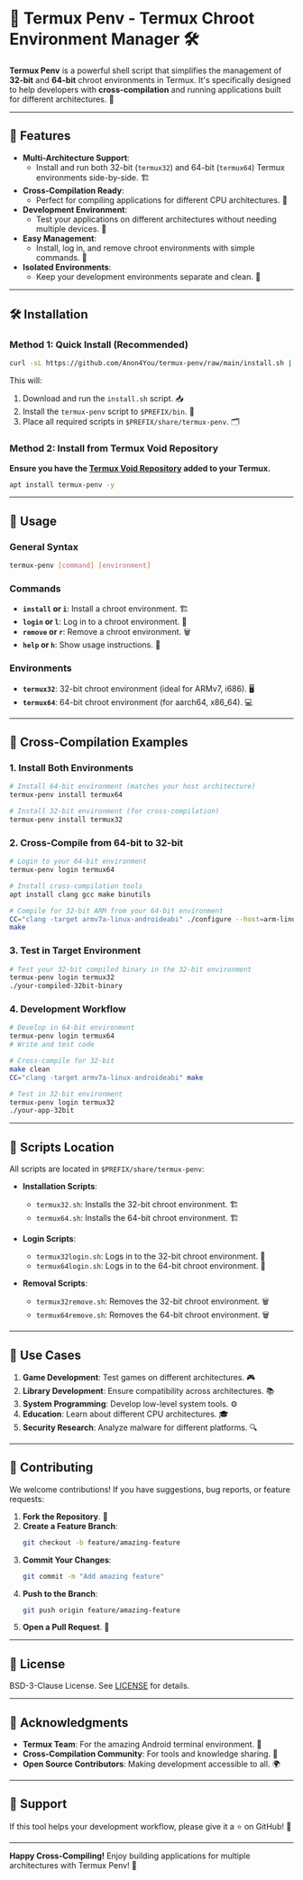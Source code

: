 # 🐚 Termux Penv - Termux Chroot Environment Manager 🛠️

**Termux Penv** is a powerful shell script that simplifies the management of **32-bit** and **64-bit** chroot environments in Termux. It's specifically designed to help developers with **cross-compilation** and running applications built for different architectures. 🚀

---

## 🌟 Features

- **Multi-Architecture Support**:
  - Install and run both 32-bit (`termux32`) and 64-bit (`termux64`) Termux environments side-by-side. 🏗️
- **Cross-Compilation Ready**:
  - Perfect for compiling applications for different CPU architectures. 🔧
- **Development Environment**:
  - Test your applications on different architectures without needing multiple devices. 🧪
- **Easy Management**:
  - Install, log in, and remove chroot environments with simple commands. 📜
- **Isolated Environments**:
  - Keep your development environments separate and clean. 🧹

---

## 🛠️ Installation

### Method 1: Quick Install (Recommended)
```bash
curl -sL https://github.com/Anon4You/termux-penv/raw/main/install.sh | bash
```

This will:
1. Download and run the `install.sh` script. 📥
2. Install the `termux-penv` script to `$PREFIX/bin`. 📂
3. Place all required scripts in `$PREFIX/share/termux-penv`. 🗂️

### Method 2: Install from Termux Void Repository
**Ensure you have the [Termux Void Repository](https://github.com/termuxvoid) added to your Termux.**

```bash
apt install termux-penv -y
```

---

## 🚀 Usage

### General Syntax
```bash
termux-penv [command] [environment]
```

### Commands
- **`install` or `i`**: Install a chroot environment. 🏗️
- **`login` or `l`**: Log in to a chroot environment. 🔑
- **`remove` or `r`**: Remove a chroot environment. 🗑️
- **`help` or `h`**: Show usage instructions. 📜

### Environments
- **`termux32`**: 32-bit chroot environment (ideal for ARMv7, i686). 🖥️
- **`termux64`**: 64-bit chroot environment (for aarch64, x86_64). 💻

---

## 🎯 Cross-Compilation Examples

### 1. Install Both Environments
```bash
# Install 64-bit environment (matches your host architecture)
termux-penv install termux64

# Install 32-bit environment (for cross-compilation)
termux-penv install termux32
```

### 2. Cross-Compile from 64-bit to 32-bit
```bash
# Login to your 64-bit environment
termux-penv login termux64

# Install cross-compilation tools
apt install clang gcc make binutils

# Compile for 32-bit ARM from your 64-bit environment
CC="clang -target armv7a-linux-androideabi" ./configure --host=arm-linux-androideabi
make
```

### 3. Test in Target Environment
```bash
# Test your 32-bit compiled binary in the 32-bit environment
termux-penv login termux32
./your-compiled-32bit-binary
```

### 4. Development Workflow
```bash
# Develop in 64-bit environment
termux-penv login termux64
# Write and test code

# Cross-compile for 32-bit
make clean
CC="clang -target armv7a-linux-androideabi" make

# Test in 32-bit environment
termux-penv login termux32
./your-app-32bit
```

---

## 📂 Scripts Location

All scripts are located in `$PREFIX/share/termux-penv`:

- **Installation Scripts**:
  - `termux32.sh`: Installs the 32-bit chroot environment. 🏗️
  - `termux64.sh`: Installs the 64-bit chroot environment. 🏗️

- **Login Scripts**:
  - `termux32login.sh`: Logs in to the 32-bit chroot environment. 🔑
  - `termux64login.sh`: Logs in to the 64-bit chroot environment. 🔑

- **Removal Scripts**:
  - `termux32remove.sh`: Removes the 32-bit chroot environment. 🗑️
  - `termux64remove.sh`: Removes the 64-bit chroot environment. 🗑️

---

## 🎪 Use Cases

1. **Game Development**: Test games on different architectures. 🎮
2. **Library Development**: Ensure compatibility across architectures. 📚
3. **System Programming**: Develop low-level system tools. ⚙️
4. **Education**: Learn about different CPU architectures. 🎓
5. **Security Research**: Analyze malware for different platforms. 🔍

---

## 🤝 Contributing

We welcome contributions! If you have suggestions, bug reports, or feature requests:

1. **Fork the Repository**. 🍴
2. **Create a Feature Branch**:
   ```bash
   git checkout -b feature/amazing-feature
   ```
3. **Commit Your Changes**:
   ```bash
   git commit -m "Add amazing feature"
   ```
4. **Push to the Branch**:
   ```bash
   git push origin feature/amazing-feature
   ```
5. **Open a Pull Request**. 🚀

---

## 📜 License

BSD-3-Clause License. See [LICENSE](LICENSE) for details.

---

## 🙏 Acknowledgments

- **Termux Team**: For the amazing Android terminal environment. 🐧
- **Cross-Compilation Community**: For tools and knowledge sharing. 👥
- **Open Source Contributors**: Making development accessible to all. 🌍

---

## 💖 Support

If this tool helps your development workflow, please give it a ⭐️ on GitHub! 🌟

---

**Happy Cross-Compiling!** Enjoy building applications for multiple architectures with Termux Penv! 🎉